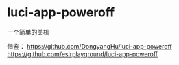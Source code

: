 # luci-app-poweroff

一个简单的关机

借鉴：
https://github.com/DongyangHu/luci-app-poweroff
https://github.com/esirplayground/luci-app-poweroff
